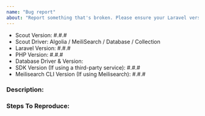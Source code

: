 ```yaml
---
name: "Bug report"
about: "Report something that's broken. Please ensure your Laravel version is still supported: https://laravel.com/docs/releases#support-policy"
---
```


<!-- DO NOT THROW THIS AWAY -->
<!-- Fill out the FULL versions with patch versions -->

- Scout Version: #.#.#
- Scout Driver: Algolia / MeiliSearch / Database / Collection
- Laravel Version: #.#.#
- PHP Version: #.#.#
- Database Driver & Version:
- SDK Version (If using a third-party service): #.#.#
- Meilisearch CLI Version (If using Meilisearch): #.#.#

### Description:


### Steps To Reproduce:

<!-- If possible, please provide a GitHub repository to demonstrate your issue -->
<!-- laravel new bug-report --github="--public" -->
